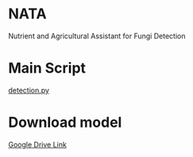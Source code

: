 # NATA
Nutrient and Agricultural Assistant for Fungi Detection 

# Main Script
[detection.py](detection.py)

# Download model
[Google Drive Link](https://drive.google.com/file/d/1icWcSMGSKuZIsTSmXQ8pmlb5L8y0EO2J/view?usp=drive_link)

